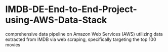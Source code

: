 # IMDB-DE-End-to-End-Project-using-AWS-Data-Stack
 comprehensive data pipeline on Amazon Web Services (AWS) utilizing data extracted from IMDB via web scraping, specifically targeting the top 100 movies
